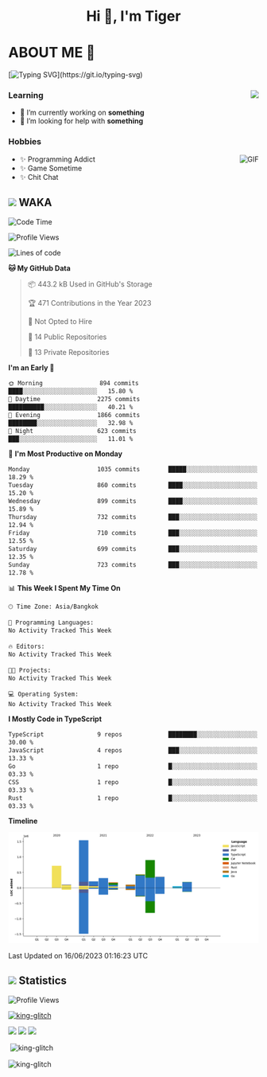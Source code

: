 <h1 align="center">Hi 👋, I'm Tiger</h1>




# ABOUT ME 💬

[![Typing SVG](https://readme-typing-svg.herokuapp.com?color=22F771&vCenter=true&lines=A+perssionate+developer+from+nowhere.)](https://git.io/typing-svg)

<div>
 <img align="right" src="https://spotify-github-profile.vercel.app/api/view?uid=12129734423&cover_image=false&theme=default&bar_color=22d016&bar_color_cover=true" />
 <h3>Learning</h3>
 
 <ul>
  <li>🔭 I’m currently working on <b>something</b></li>
  <li>🤝 I’m looking for help with <b>something</b></li>
 </ul>
 
</div>
<div>
 <h3>Hobbies</h3>
 <img align="right" height="475px"  alt="GIF" src="https://i.pinimg.com/originals/1f/b7/db/1fb7dbee557e5ed509f7517da8a84d58.gif" />
 <ul>
  <li>✨ Programming Addict</li>
  <li>✨ Game Sometime</li>
  <li>✨ Chit Chat</li>
 </ul>
 
</div>



## <img height="40" src="https://raw.githubusercontent.com/innng/innng/master/assets/kyubey.gif"/> WAKA

<!--START_SECTION:waka-->
![Code Time](http://img.shields.io/badge/Code%20Time-1%2C380%20hrs%2041%20mins-blue)

![Profile Views](http://img.shields.io/badge/Profile%20Views-5-blue)

![Lines of code](https://img.shields.io/badge/From%20Hello%20World%20I%27ve%20Written-5.1%20million%20lines%20of%20code-blue)

**🐱 My GitHub Data** 

> 📦 443.2 kB Used in GitHub's Storage 
 > 
> 🏆 471 Contributions in the Year 2023
 > 
> 🚫 Not Opted to Hire
 > 
> 📜 14 Public Repositories 
 > 
> 🔑 13 Private Repositories 
 > 
**I'm an Early 🐤** 

```text
🌞 Morning                894 commits         ████░░░░░░░░░░░░░░░░░░░░░   15.80 % 
🌆 Daytime                2275 commits        ██████████░░░░░░░░░░░░░░░   40.21 % 
🌃 Evening                1866 commits        ████████░░░░░░░░░░░░░░░░░   32.98 % 
🌙 Night                  623 commits         ███░░░░░░░░░░░░░░░░░░░░░░   11.01 % 
```
📅 **I'm Most Productive on Monday** 

```text
Monday                   1035 commits        █████░░░░░░░░░░░░░░░░░░░░   18.29 % 
Tuesday                  860 commits         ████░░░░░░░░░░░░░░░░░░░░░   15.20 % 
Wednesday                899 commits         ████░░░░░░░░░░░░░░░░░░░░░   15.89 % 
Thursday                 732 commits         ███░░░░░░░░░░░░░░░░░░░░░░   12.94 % 
Friday                   710 commits         ███░░░░░░░░░░░░░░░░░░░░░░   12.55 % 
Saturday                 699 commits         ███░░░░░░░░░░░░░░░░░░░░░░   12.35 % 
Sunday                   723 commits         ███░░░░░░░░░░░░░░░░░░░░░░   12.78 % 
```


📊 **This Week I Spent My Time On** 

```text
🕑︎ Time Zone: Asia/Bangkok

💬 Programming Languages: 
No Activity Tracked This Week

🔥 Editors: 
No Activity Tracked This Week

🐱‍💻 Projects: 
No Activity Tracked This Week

💻 Operating System: 
No Activity Tracked This Week
```

**I Mostly Code in TypeScript** 

```text
TypeScript               9 repos             ████████░░░░░░░░░░░░░░░░░   30.00 % 
JavaScript               4 repos             ███░░░░░░░░░░░░░░░░░░░░░░   13.33 % 
Go                       1 repo              █░░░░░░░░░░░░░░░░░░░░░░░░   03.33 % 
CSS                      1 repo              █░░░░░░░░░░░░░░░░░░░░░░░░   03.33 % 
Rust                     1 repo              █░░░░░░░░░░░░░░░░░░░░░░░░   03.33 % 
```



**Timeline**

![Lines of Code chart](https://raw.githubusercontent.com/king-glitch/king-glitch/main/assets/bar_graph.png)


 Last Updated on 16/06/2023 01:16:23 UTC
<!--END_SECTION:waka-->
## <img height="40" src="https://raw.githubusercontent.com/innng/innng/master/assets/kyubey.gif"/> Statistics
![Profile Views](https://komarev.com/ghpvc/?username=king-glitch)  

<p align="left"> 
 <a href="https://github.com/ryo-ma/github-profile-trophy">
  <img src="https://github-profile-trophy.vercel.app/?username=king-glitch&theme=dracula" alt="king-glitch" />
 </a> </p>

![](https://github-profile-summary-cards.vercel.app/api/cards/profile-details?username=king-glitch&theme=dracula)
![](https://github-profile-summary-cards.vercel.app/api/cards/stats?username=king-glitch&theme=dracula) 
![](https://github-profile-summary-cards.vercel.app/api/cards/productive-time?username=king-glitch&theme=dracula)


<p>&nbsp;<img align="center" src="https://github-readme-stats.vercel.app/api?username=king-glitch&theme=dracula" alt="king-glitch" /></p>

<p><img align="center" src="https://github-readme-streak-stats.herokuapp.com/?user=king-glitch&theme=dracula" alt="king-glitch" /></p>
